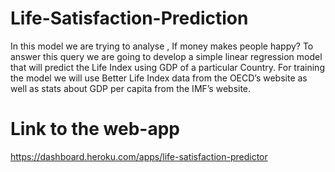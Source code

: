 # Life-Satisfaction-Prediction

In this model we are trying to analyse , If money makes people happy? To answer this query we are going to develop a simple linear regression model that will predict the Life Index using GDP of a particular Country.  For training the model we will use Better Life Index data from the OECD’s website as well as stats about GDP per capita from the IMF’s website.
# Link to the web-app
https://dashboard.heroku.com/apps/life-satisfaction-predictor
